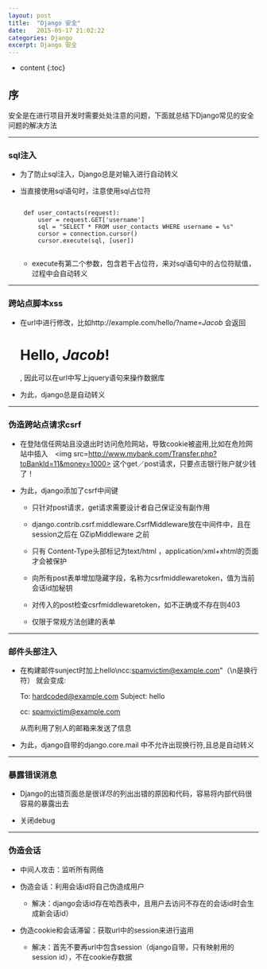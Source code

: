 ```yaml
---
layout: post
title:  "Django 安全"
date:   2015-05-17 21:02:22
categories: Django
excerpt: Django 安全
---
```


* content
{:toc}


## 序

安全是在进行项目开发时需要处处注意的问题，下面就总结下Django常见的安全问题的解决方法

---

### sql注入

 * 为了防止sql注入，Django总是对输入进行自动转义

 * 当直接使用sql语句时，注意使用sql占位符

    <pre><code>
    def user_contacts(request):
        user = request.GET['username']
        sql = "SELECT * FROM user_contacts WHERE username = %s"
        cursor = connection.cursor()
        cursor.execute(sql, [user])
    </code></pre>

   * execute有第二个参数，包含若干占位符，来对sql语句中的占位符赋值，过程中会自动转义


---

### 跨站点脚本xss

 * 在url中进行修改，比如http://example.com/hello/?name=<i>Jacob</i>  会返回<h1>Hello, <i>Jacob</i>!</h1>, 因此可以在url中写上jquery语句来操作数据库

 * 为此，django总是自动转义

---

### 伪造跨站点请求csrf

 * 在登陆信任网站且没退出时访问危险网站，导致cookie被盗用,比如在危险网站中插入　<img src=http://www.mybank.com/Transfer.php?toBankId=11&money=1000> 这个get／post请求，只要点击银行账户就少钱了！

 * 为此，django添加了csrf中间键

     * 只针对post请求，get请求需要设计者自己保证没有副作用

     * django.contrib.csrf.middleware.CsrfMiddleware放在中间件中，且在session之后在 GZipMiddleware 之前

     * 只有 Content‐Type头部标记为text/html ，application/xml+xhtml的页面才会被保护

     * 向所有post表单增加隐藏字段，名称为csrfmiddlewaretoken，值为当前会话id加秘钥

     * 对传入的post检查csrfmiddlewaretoken，如不正确或不存在则403

     * 仅限于常规方法创建的表单

---

### 邮件头部注入

 * 在构建邮件sunject时加上hello\ncc:spamvictim@example.com"（\\n是换行符）
    就会变成:

    To: hardcoded@example.com Subject: hello

    cc: spamvictim@example.com

    从而利用了别人的邮箱来发送了信息

 * 为此，django自带的django.core.mail 中不允许出现换行符,且总是自动转义

---

### 暴露错误消息

 * Django的出错页面总是很详尽的列出出错的原因和代码，容易将内部代码很容易的暴露出去

 * 关闭debug

---

### 伪造会话

  * 中间人攻击：监听所有网络

  * 伪造会话：利用会话id将自己伪造成用户

    * 解决：django会话id存在哈西表中，且用户去访问不存在的会话id时会生成新会话id）

  * 伪造cookie和会话滞留：获取url中的session来进行盗用

    * 解决：首先不要再url中包含session（django自带，只有映射用的session id），不在cookie存数据
